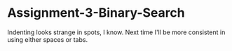 # Assignment-3-Binary-Search

Indenting looks strange in spots, I know. Next time I'll be more consistent in using either spaces or tabs.
